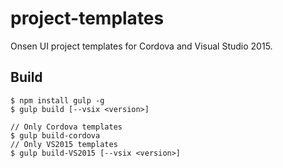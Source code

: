 # project-templates

Onsen UI project templates for Cordova and Visual Studio 2015.

## Build

```
$ npm install gulp -g
$ gulp build [--vsix <version>]

// Only Cordova templates
$ gulp build-cordova
// Only VS2015 templates
$ gulp build-VS2015 [--vsix <version>]

```
